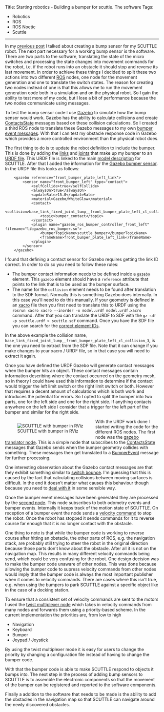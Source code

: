 Title: Starting robotics - Building a bumper for scuttle. The software
Tags:

- Robotics
- ROS
- ROS Noetic
- Scuttle

---

In my [previous post](posts/Robotics-a-bumper-for-scuttle-overview) I talked about creating a bump
sensor for my SCUTTLE robot. The next part necessary for a working bump sensor is the software. There
are two parts to the software, translating the state of the micro switches and
processing the state changes into movement commands for the robot, i.e. if the robot runs into
an obstacle it should stop and reverse its last movement. In order to achieve these things I decided
to split these two actions into two different [ROS](https://www.ros.org/) nodes, one node
for the movement generation and one to translate the switch states. The reason for
creating two nodes instead of one is that this allows me to run the movement generation code both
in a simulation and on the physical robot. So I gain the ability to test more of my code, but I
lose a bit of performance because the two nodes communicate using messages.

To test the bump sensor code I use [Gazebo](https://gazebosim.org/home) to simulate how the bump
sensor would work. Gazebo has the ability to calculate collisions
and create [ContactsState](http://docs.ros.org/en/api/gazebo_msgs/html/msg/ContactsState.html)
messages based on these collision calculations. So I created a third ROS node to translate these
Gazebo messages to my own [bumper event messages](https://github.com/pvandervelde/scuttle_ros_msgs/blob/noetic/msg/BumperEvent.msg).
With that I can test my obstacle response code in Gazebo which provides a more controlled environment
than the physical robot does.

The first thing to do is to update the robot definition to include the bumper. This is done by adding
the [links](http://wiki.ros.org/urdf/XML/link) and [joints](http://wiki.ros.org/urdf/XML/joint) that
make up my bumper to an [URDF file](https://github.com/pvandervelde/scuttle_bumper/blob/master/urdf/bumper.xacro).
This URDF file is linked to the main [model description](https://github.com/scuttlerobot/scuttle_description)
for SCUTTLE. After that I added the information for the [Gazebo bumper sensor](https://classic.gazebosim.org/tutorials?tut=ros_gzplugins#Bumper).
In the URDF file this looks as follows:

```
    <gazebo reference="front_bumper_plate_left_link">
        <sensor name="front_bumper_left" type="contact">
            <selfCollide>true</selfCollide>
            <alwaysOn>true</alwaysOn>
            <updateRate>15.0</updateRate>
            <material>Gazebo/WhiteGlow</material>
            <contact>
                <collision>base_link_fixed_joint_lump__front_bumper_plate_left_cl_collision_3</collision>
                <topic>bumper_contact</topic>
            </contact>
            <plugin name="gazebo_ros_bumper_controller_front_left" filename="libgazebo_ros_bumper.so">
                <bumperTopicName>scuttle_bumper</bumperTopicName>
                <frameName>front_bumper_plate_left_link</frameName>
            </plugin>
        </sensor>
    </gazebo>
```

I found that defining a contact sensor for Gazebo requires getting the link ID correct. In order to
do so you need to follow these rules:

- The bumper contact information needs to be defined inside a [`gazebo`](https://classic.gazebosim.org/tutorials?tut=ros_urdf&cat=connect_ros)
  element. This `gazebo` element should have a `reference` attribute that points to the link that is
  to be used as the bumper surface.
- The name for the `collision` element needs to be found after translation to the SDF format. Normally
  this is something Gazebo does internally. In this case you'll need to do this manually. If your
  geometry is defined in an [xacro](http://wiki.ros.org/xacro) file then you first need to translate
  this to URDF using the `rosrun xacro xacro --inorder -o model.urdf model.urdf.xacro` command. After
  that you can translate the URDF to SDF with the `gz sdf -p scuttle.urdf > scuttle.sdf` command. Once
  you have the SDF file you can search for the
  [correct element IDs](https://answers.gazebosim.org/question/21992/what-collision-name-is-supposed-to-be-passed-to-contact-sensor/).

In the above example the collision name, `base_link_fixed_joint_lump__front_bumper_plate_left_cl_collision_3`,
is the one you need to extract from the SDF file. Note that it can change if you make changes to
your xacro / URDF file, so in that case you will need to extract it again.

Once you have defined the URDF Gazebo will generate contact messages when the bumper hits an object.
These contact messages contain information describing where the contact occurred on the geometry mesh,
so in theory I could have used this information to determine if the contact would trigger the left
limit switch or the right limit switch or both. However that requires a decent amount of calculations
which is both work and introduces the potential for errors. So I opted to split the bumper into
two parts, one for the left side and one for the right side. If anything contacts anywhere on the
left side I consider that a trigger for the left part of the bumper and similar for the right side.

<figure style="float:left">
<img alt="SCUTTLE with bumper in RViz" src="/assets/images/robotics/scuttle/scuttle-with-bumper-in-rviz.png" />
<figcaption>SCUTTLE with bumper in RViz</figcaption>
</figure>

With the URDF work done I started writing the code for the different ROS nodes. The first
node was the [gazebo translator node](https://github.com/pvandervelde/scuttle_bumper/blob/master/src/gazebo_contact_sensor_translator.py).
This is a simple node that subscribes to the [ContactsState](http://docs.ros.org/en/api/gazebo_msgs/html/msg/ContactsState.html)
messages that Gazebo sends when the bumper geometry collides with something. These messages then
get translated to a [BumperEvent](https://github.com/pvandervelde/scuttle_ros_msgs/blob/noetic/msg/BumperEvent.msg)
message for further processing.

One interesting observation about the Gazebo contact messages are that they exhibit something
similar to [switch bounce](https://www.pcmag.com/index.php/encyclopedia/term/switch-bounce). I'm
guessing that this is caused by the fact that calculating collisions between moving surfaces is
difficult. In the end it doesn't matter what causes this behaviour though because you need to
[deal with it](https://github.com/pvandervelde/scuttle_bumper/blob/master/src/debounce.py) in
some sensible way.

Once the bumper event messages have been generated they are processed by the
[second node](https://github.com/pvandervelde/scuttle_bumper/blob/master/src/bumper_navigator.py).
This node subscribes to both odometry events and bumper events. Internally it keeps track of the
motion state of SCUTTLE. On reception of a bumper event the node sends a
[velocity command](http://docs.ros.org/en/noetic/api/geometry_msgs/html/msg/Twist.html)
to stop the robot. Once the robot has stopped it sends commands for it to reverse course far enough
that it is no longer contact with the obstacle.

One thing to note is that while the bumper code is working to reverse course after hitting an obstacle,
the other parts of ROS, e.g. the navigation stack, are probably still trying to steer the robot in the
original direction because those parts don't know about the obstacle. After all it is not on the
navigation map. This results in many different velocity commands being send, which could be very
confusing for the robot. One design decision was to make the bumper code unaware of other nodes. This
was done because allowing the bumper code to supress velocity
commands from other nodes would imply that the bumper code is always the most important publisher
when it comes to velocity commands. There are cases where this isn't true, e.g. when using
the bumpers to park SCUTTLE against a specific object like in the case of a docking station.

To ensure that a consistent set of velocity commands are sent to the motors I used the
[twist multiplexer node](http://wiki.ros.org/twist_mux) which takes in velocity commands from
many nodes and forwards them using a priority-based scheme. In the current implementation the
priorities are, from low to high

- Navigation
- Keyboard
- Bumper
- Joypad / Joystick

By using the twist multiplexer mode it is easy for users to change the priority by changing a configuration
file instead of having to change the bumper code.

With that the bumper code is able to make SCUTTLE respond to objects it bumps into. The next step in
the process of adding bump sensors to SCUTTLE is to assemble the electronic components so that the
movement of the bumper can be registered and reported to the software components.

Finally a addition to the software that needs to be made is the ability to add the obstacles in the
navigation map so that SCUTTLE can navigate around the newly discovered obstacles.
